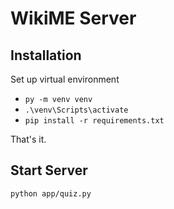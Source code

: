 # WikiME Server

## Installation

Set up virtual environment

- `py -m venv venv`
- `.\venv\Scripts\activate`
- `pip install -r requirements.txt`

That's it.

## Start Server

`python app/quiz.py`
